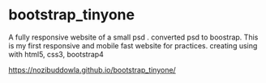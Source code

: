 # bootstrap_tinyone
A fully responsive website of a small psd . converted psd to boostrap. This is my first responsive and mobile fast website for practices. creating using with html5, css3, bootstrap4

https://nozibuddowla.github.io/bootstrap_tinyone/
